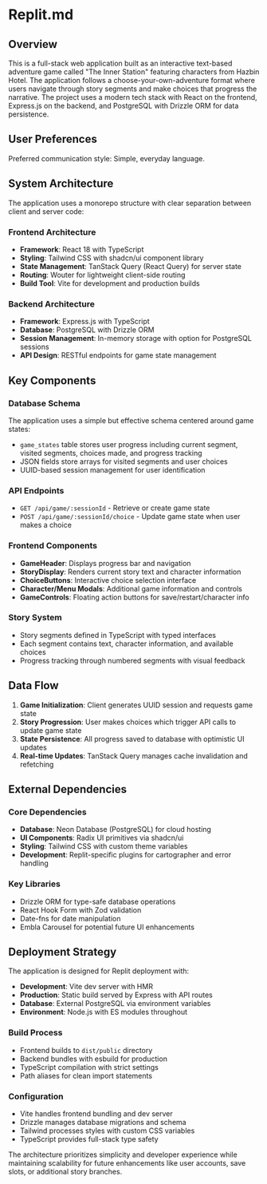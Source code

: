 # Replit.md

## Overview

This is a full-stack web application built as an interactive text-based adventure game called "The Inner Station" featuring characters from Hazbin Hotel. The application follows a choose-your-own-adventure format where users navigate through story segments and make choices that progress the narrative. The project uses a modern tech stack with React on the frontend, Express.js on the backend, and PostgreSQL with Drizzle ORM for data persistence.

## User Preferences

Preferred communication style: Simple, everyday language.

## System Architecture

The application uses a monorepo structure with clear separation between client and server code:

### Frontend Architecture
- **Framework**: React 18 with TypeScript
- **Styling**: Tailwind CSS with shadcn/ui component library
- **State Management**: TanStack Query (React Query) for server state
- **Routing**: Wouter for lightweight client-side routing
- **Build Tool**: Vite for development and production builds

### Backend Architecture
- **Framework**: Express.js with TypeScript
- **Database**: PostgreSQL with Drizzle ORM
- **Session Management**: In-memory storage with option for PostgreSQL sessions
- **API Design**: RESTful endpoints for game state management

## Key Components

### Database Schema
The application uses a simple but effective schema centered around game states:
- `game_states` table stores user progress including current segment, visited segments, choices made, and progress tracking
- JSON fields store arrays for visited segments and user choices
- UUID-based session management for user identification

### API Endpoints
- `GET /api/game/:sessionId` - Retrieve or create game state
- `POST /api/game/:sessionId/choice` - Update game state when user makes a choice

### Frontend Components
- **GameHeader**: Displays progress bar and navigation
- **StoryDisplay**: Renders current story text and character information
- **ChoiceButtons**: Interactive choice selection interface
- **Character/Menu Modals**: Additional game information and controls
- **GameControls**: Floating action buttons for save/restart/character info

### Story System
- Story segments defined in TypeScript with typed interfaces
- Each segment contains text, character information, and available choices
- Progress tracking through numbered segments with visual feedback

## Data Flow

1. **Game Initialization**: Client generates UUID session and requests game state
2. **Story Progression**: User makes choices which trigger API calls to update game state
3. **State Persistence**: All progress saved to database with optimistic UI updates
4. **Real-time Updates**: TanStack Query manages cache invalidation and refetching

## External Dependencies

### Core Dependencies
- **Database**: Neon Database (PostgreSQL) for cloud hosting
- **UI Components**: Radix UI primitives via shadcn/ui
- **Styling**: Tailwind CSS with custom theme variables
- **Development**: Replit-specific plugins for cartographer and error handling

### Key Libraries
- Drizzle ORM for type-safe database operations
- React Hook Form with Zod validation
- Date-fns for date manipulation
- Embla Carousel for potential future UI enhancements

## Deployment Strategy

The application is designed for Replit deployment with:
- **Development**: Vite dev server with HMR
- **Production**: Static build served by Express with API routes
- **Database**: External PostgreSQL via environment variables
- **Environment**: Node.js with ES modules throughout

### Build Process
- Frontend builds to `dist/public` directory
- Backend bundles with esbuild for production
- TypeScript compilation with strict settings
- Path aliases for clean import statements

### Configuration
- Vite handles frontend bundling and dev server
- Drizzle manages database migrations and schema
- Tailwind processes styles with custom CSS variables
- TypeScript provides full-stack type safety

The architecture prioritizes simplicity and developer experience while maintaining scalability for future enhancements like user accounts, save slots, or additional story branches.